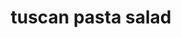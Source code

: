 ---
id: 5b3eb7fa962415001479f782
servings: 8
notes: can add cut up rotisserie chicken to make a meal
directions: 'in a large bowl combine pasta
 sundried tomatoes
 bell pepper
 olives
 spinach
 basil
 and parmesan cheese. toss until combined.
to make the dressing:  in a small bowl whisk olive oil
 vinegar
 water
 salt
 sugar
 oregano
 basil
 garlic and salt and pepper.
drizzle the dressing over the pasta salad and serve.'
ingredients: '16 ounce bowtie pasta
 cooked and drained in cold water
1 7 ounce jar sun-dried tomatoes in oil
 drained
1 red bell pepper
 diced
1 6.5 ounce can sliced olives

1 cup spinach
¼ cup basil
 chopped
½ cup grated parmesan cheese
dressing:
¾ cup olive oil
2 tablespoons white vinegar
2 tablespoons water
1 teaspoon salt
1 teaspoons sugar
1 teaspoon dry oregano
1 teaspoon dry basil
1 clove garlic
black pepper to taste'
rating: 4
ease: easy
img:
category: side dish
href: 'https: //therecipecritic.com/tuscan-pasta-salad/'
totalTime: 20 minutes
cookTime:
prepTime: 20 minutes
title: tuscan pasta salad
slug: tuscan-pasta-salad
---